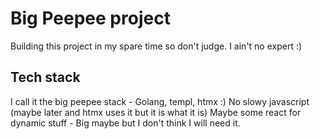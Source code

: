 # Big Peepee project 
Building this project in my spare time so don't judge. I ain't no expert :) 

## Tech stack 
I call it the big peepee stack - Golang, templ, htmx :) 
No slowy javascript (maybe later and htmx uses it but it is what it is)
Maybe some react for dynamic stuff - Big maybe but I don't think I will need it. 


